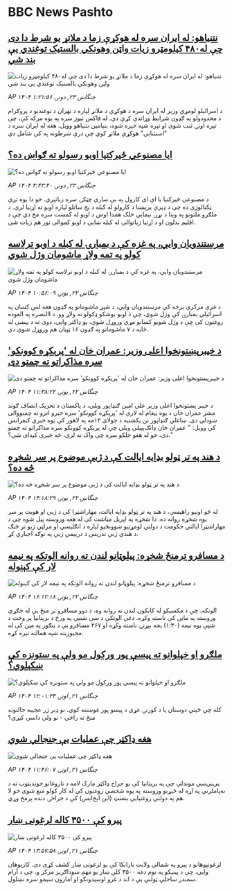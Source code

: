 # BBC News Pashto## [نتنیاهو: له ایران سره له هوکړې زما د ملاتړ یو شرط  دا دی چې له۴۸۰ کیلومټرو زیات واټن وهونکي بالستیک توغندي یې بند شي](https://www.bbc.com/pashto/articles/cd78jlxpdy8o?at_campaign=githubrss)![نتنیاهو: له ایران سره له هوکړې زما د ملاتړ یو شرط  دا دی چې له۴۸۰ کیلومټرو زیات واټن وهونکي بالستیک توغندي یې بند شي](https://ichef.bbci.co.uk/ace/ws/240/cpsprodpb/ca68/live/80d01ea0-5ff3-11f0-b5c5-012c5796682d.jpg)_AP ۱۴۰۴ چنگاښ ۲۳, دونۍ ۱:۲۱:۵۶_د اسرائیلو لومړي وزیر له ایران سره د هوکړې د ملاتړ لپاره د تهران د توغندیو د پروګرام د محدودولو په ګډون شرایط وړاندې کړي دي.
له فاکس نیوز سره په یوه مرکه کې، چې تېره اونۍ ثبت شوې او تېره شپه خپره شوه، بنیامین نتنیاهو وویل، هغه له ایران سره د "استثنايي" هوکړې ملاتړ کوي چې درې شرطونه په کې شامل دي## [ایا مصنوعي ځيرکتيا اوبو رسولو ته ګواښ ده؟](https://www.bbc.com/pashto/articles/ce8zp9rpzylo?at_campaign=githubrss)![ایا مصنوعي ځيرکتيا اوبو رسولو ته ګواښ ده؟](https://ichef.bbci.co.uk/ace/ws/240/cpsprodpb/2287/live/6bc2da20-4608-11f0-9f6b-99d21236e5a5.jpg)_AP ۱۴۰۴ چنگاښ ۲۳, دونۍ ۴:۴۳:۴۰_د مصنوعي ځيرکتيا یا اې ای کارول په بې سارې چټکۍ سره زياتېږي. خو دا يوه تږې ټکنالوژي ده چې د ډېرې برېښنا د کارولو له کبله د يخ ساتلو لپاره اوبو ته اړتيا لري. د ملګرو ملتونو په وینا د نړۍ نيمايي خلک همدا اوس د اوبو له کمښت سره مخ دي چې د اقلیم بدلون او د اړتيا زياتوالي له کبله ښايي د اوبو کموالی نور هم زيات شي.## [مرستندویان وايي، په غزه کې د بمبارۍ له کبله د اوبو ترلاسه کولو په تمه ولاړ ماشومان وژل شوي](https://www.bbc.com/pashto/articles/c5yg9q9n9jdo?at_campaign=githubrss)![مرستندویان وايي، په غزه کې د بمبارۍ له کبله د اوبو ترلاسه کولو په تمه ولاړ ماشومان وژل شوي](https://ichef.bbci.co.uk/ace/ws/240/cpsprodpb/2ffc/live/7cb40ce0-5fd6-11f0-960d-e9f1088a89fe.jpg)_AP ۱۴۰۴ چنگاښ ۲۲, يونۍ ۱۰:۵۶:۰۹_د غزې مرکزي برخه کې مرستندویان وايي، د شپږ ماشومانو په ګډون هغه لس کسان په اسرائیلي بمبارۍ کې وژل شوي، چې د اوبو بوشکو ډکولو ته ولاړ وو.
د االنصره په العوده روغتون کې چې د وژل شویو کسانو مړي وروړل شوي، یو ډاکتر وايي، دوی ته د پېښې له ځایه د ۷ ماشومانو په ګډون ۱۶ ټپیان هم وروړل شوي دي.## [د خیبرپښتونخوا اعلی وزیر: عمران خان له 'پرېکړه کوونکو' سره مذاکراتو ته چمتو دی](https://www.bbc.com/pashto/articles/cvg60ze0z0jo?at_campaign=githubrss)![د خیبرپښتونخوا اعلی وزیر: عمران خان له 'پرېکړه کوونکو' سره مذاکراتو ته چمتو دی](https://ichef.bbci.co.uk/ace/ws/240/cpsprodpb/4f62/live/d1bea6c0-5fd9-11f0-960d-e9f1088a89fe.jpg)_AP ۱۴۰۴ چنگاښ ۲۲, يونۍ ۱۱:۳۸:۲۲_د خیبر پښتونخوا اعلی وزیر علي امین ګنډاپور ویلي، د پاکستان د تحریک انصاف ګوند مشر عمران خان د یوه پیغام له لارې له 'پرېکړه کوونکو' سره خبرو اترو ته چمتووالی ښودلی دی. 
ښاغلي ګنډاپور نن یکشنبه د جولای ۱۳مه په لاهور کې یوه خبري کنفرانس کې وویل: " عمران خان ډانګ‌پېیلي ویلي چې له پرېکړه کوونکو سره مذاکراتو ته چمتو دی، خو له هغو خلکو سره چې واک نه لري، څه خبرې کېدای شي؟."## [د هند په تر ټولو بډایه ایالت کې د ژبې موضوع پر سر شخړه څه ده؟](https://www.bbc.com/pashto/articles/cly8x98xwz2o?at_campaign=githubrss)![د هند په تر ټولو بډایه ایالت کې د ژبې موضوع پر سر شخړه څه ده؟](https://ichef.bbci.co.uk/ace/ws/240/cpsprodpb/2b55/live/7b32b780-5feb-11f0-a40e-a1af2950b220.jpg)_AP ۱۴۰۴ چنگاښ ۲۲, يونۍ ۱۴:۱۸:۲۹_له څو اونیو راهیسې، د هند په تر ټولو بډایه ایالت، مهاراشټرا کې د ژبې او هویت پر سر یوه شخړه روانه ده.
دا شخړه په اپریل میاشت کې له هغه وروسته پیل شوه چې د مهاراشټرا ایالتي حکومت د دولتي لومړنیو ښوونځیو لپاره د انګلیسي او مراټي ژبو تر څنګ د هندي ژبې تدریس د درېیمې ژبې په توګه اجباري کړ.## [د مسافرو ترمنځ شخړه: پیلوټانو لندن ته روانه الوتکه په نیمه لار کې کېنوله](https://www.bbc.com/pashto/articles/cpd157195exo?at_campaign=githubrss)![د مسافرو ترمنځ شخړه: پیلوټانو لندن ته روانه الوتکه په نیمه لار کې کېنوله](https://ichef.bbci.co.uk/ace/ws/240/cpsprodpb/7955/live/8b14bc20-5ffa-11f0-a40e-a1af2950b220.jpg)_AP ۱۴۰۴ چنگاښ ۲۲, يونۍ ۱۶:۱۲:۱۸_الوتکه، چې د مکسیکو له کانکون لندن ته روانه وه، د دوو مسافرو تر منځ یې له جګړې وروسته په ماین کې ناسته وکړه.
دغې الوتکې د سې شنبې په ورځ د برېتانیا پر وخت د شپې یوه نیمه (۱:۳۰) بجه بېړنۍ ناسته وکړه او ۲۶۷ مسافرو یې د بنګور په مین کې له مجبوریته شپه همالته تېره کړه.## [ملګرو او خپلوانو ته پیسې پور ورکول مو ولې په ستونزه کې ښکېلوي؟](https://www.bbc.com/pashto/articles/cly8n0ryle4o?at_campaign=githubrss)![ملګرو او خپلوانو ته پیسې پور ورکول مو ولې په ستونزه کې ښکېلوي؟](https://ichef.bbci.co.uk/ace/ws/240/cpsprodpb/a811/live/f85de600-5cd8-11f0-b5c5-012c5796682d.jpg)_AP ۱۴۰۴ چنگاښ ۲۱, اونۍ ۱۲:۰۱:۳۴_کله چې ځینې دوستان یا د کورنۍ غړي د پیسو پور غوښتنه کوي، نو ډېر ژر عجیبه حالتونه منځ ته راځي - نو ولې داسې کېږي؟## [هغه ډاکټر چې عملیات یې جنجالي شوي](https://www.bbc.com/pashto/articles/c93kjv9je7no?at_campaign=githubrss)![هغه ډاکټر چې عملیات یې جنجالي شوي](https://ichef.bbci.co.uk/ace/ws/240/cpsprodpb/dacf/live/28f700c0-5e56-11f0-a40e-a1af2950b220.jpg)_AP ۱۴۰۴ چنگاښ ۲۱, اونۍ ۱۱:۴۶:۰۷_بي‌بي‌سي موندلې چې  په بریتانیا کې یو جراح ډاکټر مارک لامه د ناروغانو خوندیتوب ته د نه‌پاملرنې په اړه له څېړنو وروسته په یوه شخصي روغتون کې له کار کولو منع شوی خو لا هم په دولتي روغتیايي بنسټ (این اېج‌اېس) کې د جراحۍ دنده پرمخ وړي.## [پیرو کې ۳۵۰۰ کاله لرغونی ښار  ](https://www.bbc.com/pashto/articles/cx2v4j50195o?at_campaign=githubrss)![پیرو کې ۳۵۰۰ کاله لرغونی ښار  ](https://ichef.bbci.co.uk/ace/ws/240/cpsprodpb/677c/live/3bb7a2f0-5f23-11f0-b5c5-012c5796682d.jpg)_AP ۱۴۰۴ چنگاښ ۲۱, اونۍ ۱۳:۵۷:۵۸_لرغونپوهانو د پیرو په شمالي ولایت بارانکا کې یو لرغونی ښار کشف کړی دی.
کارپوهان وايي، چې د پینیکو په نوم دغه ۳۵۰۰ کلن ښار یو مهم سوداګریز مرکز و، چې د آرام سمندر ساحلي ټولنې یې د اند د غرو اوسیدونکو او امازون سیمو سره نښلول.